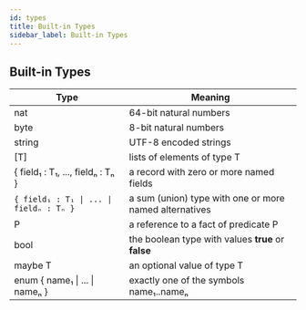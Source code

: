 ```yaml
---
id: types
title: Built-in Types
sidebar_label: Built-in Types
---
```


## Built-in Types

| Type | Meaning |
|-------|-------|
| nat | 64-bit natural numbers |
| byte | 8-bit natural numbers |
| string |  UTF-8 encoded strings |
| [T] | lists of elements of type T |
| { field₁ : T₁, ..., fieldₙ : Tₙ } | a record with zero or more named fields |
| <code>{ field₁ : T₁ &#124; ... &#124; fieldₙ : Tₙ }</code> | a sum (union) type with one or more named alternatives |
| P | a reference to a fact of predicate P |
| bool | the boolean type with values **true** or **false** |
| maybe T | an optional value of type T |
| enum { name₁ &#124; ... &#124; nameₙ } | exactly one of the symbols name₁..nameₙ |
